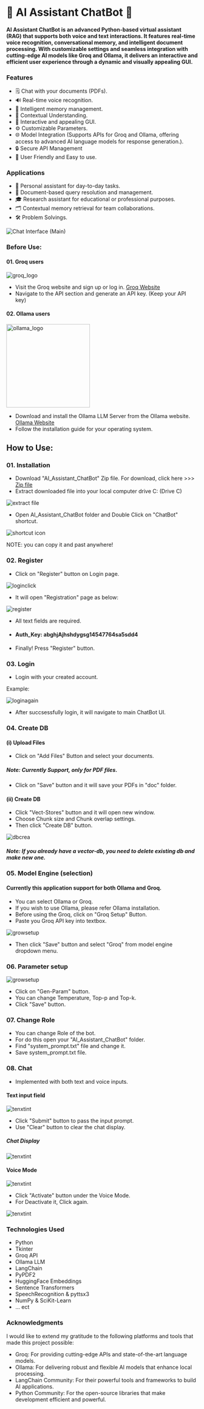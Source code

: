 # 🚀 AI Assistant ChatBot 🧠

#### AI Assistant ChatBot is an advanced Python-based virtual assistant (RAG) that supports both voice and text interactions. It features real-time voice recognition, conversational memory, and intelligent document processing. With customizable settings and seamless integration with cutting-edge AI models like Groq and Ollama, it delivers an interactive and efficient user experience through a dynamic and visually appealing GUI.


### Features
- 🗒️ Chat with your documents (PDFs).
- 🔊 Real-time voice recognition.
- 💾 Intelligent memory management.
- 🧠 Contextual Understanding.
- 🎨 Interactive and appealing GUI.
- ⚙️ Customizable Parameters.
- 🌐 Model Integration (Supports APIs for Groq and Ollama, offering access to advanced AI language models for response generation.).
- 🔒 Secure API Management
- 🤖 User Friendly and Easy to use.



### Applications
- 🤖 Personal assistant for day-to-day tasks.
- 📄 Document-based query resolution and management.
- 🎓 Research assistant for educational or professional purposes.
- 🗂️ Contextual memory retrieval for team collaborations.
- 🛠️ Problem Solvings.


![Chat Interface (Main)](./Images/01.JPG)


### **Before Use:** 
#### 01. Groq users
![groq_logo](./Images/groq_logo.jpg)
- Visit the Groq website and sign up or log in. [Groq Website](https://console.groq.com/playground)
- Navigate to the API section and generate an API key. (Keep your API key)

#### 02. Ollama users
<img src="./Images/ollama_log.png" alt="ollama_logo" width="220" height="220" />

- Download and install the Ollama LLM Server from the Ollama website. [Ollama Website](https://ollama.com/)
- Follow the installation guide for your operating system.


## **How to Use:** 

### **01. Installation**
- Download "AI_Assistant_ChatBot" Zip file. For download, click here >>> [Zip file]([https://example.com](https://drive.google.com/file/d/1QdW0_gdIq96w0DzlU93kwQCBiEG6yUOU/viewusp=sharing))
- Extract downloaded file into your local computer drive C: (Drive C)

![extract file](./Images/02.JPG)

- Open AI_Assistant_ChatBot folder and Double Click on "ChatBot" shortcut.

![shortcut icon](./Images/03.JPG)

NOTE: you can copy it and past anywhere!



### **02. Register**
- Click on "Register" button on Login page.

![loginclick](./Images/04.JPG)

- It will open "Registration" page as below:

![register](./Images/05.JPG)

- All text fields are required.

-  #### Auth_Key: abghjAjhshdygsg14547764sa5sdd4


- Finally! Press "Register" button.


### **03. Login**
- Login with your created account.

Example:

![loginagain](./Images/06.JPG)


- After succsessfully login, it will navigate to main ChatBot UI.


### **04. Create DB**
#### **(i) Upload Files**
- Click on "Add Files" Button and select your documents.

##### Note: Currently Support, only for PDF files.

- Click on "Save" button and it will save your PDFs in "doc" folder.


#### **(ii) Create DB**

- Click "Vect-Stores" button and it will open new window.
- Choose Chunk size and Chunk overlap settings.
- Then click "Create DB" button.


![dbcrea](./Images/07.JPG)

##### Note: If you already have a vector-db, you need to delete existing db and make new one.



### **05. Model Engine (selection)**
#### Currently this application support for both Ollama and Groq.

- You can select Ollama or Groq.
- If you wish to use Ollama, please refer Ollama installation.
- Before using the Groq, click on "Groq Setup" Button.
- Paste you Groq API key into textbox.

![growsetup](./Images/08.JPG)

- Then click "Save" button and select "Groq" from model engine dropdown menu.


### **06. Parameter setup**

![growsetup](./Images/09.JPG)


- Click on "Gen-Param" button.
- You can change Temperature, Top-p and Top-k.
- Click "Save" button.


### **07. Change Role**

- You can change Role of the bot.
- For do this open your "AI_Assistant_ChatBot" folder.
- Find "system_prompt.txt" file and change it.
- Save system_prompt.txt file.


### **08. Chat**

- Implemented with both text and voice inputs.

#### Text input field

![tenxtint](./Images/10.JPG)

- Click "Submit" button to pass the input prompt.
- Use "Clear" button to clear the chat display.


##### Chat Display

![tenxtint](./Images/11.JPG)


#### Voice Mode

![tenxtint](./Images/12.JPG)


- Click "Activate" button under the Voice Mode.
- For Deactivate it, Click again.



![tenxtint](./Images/13.JPG)








### Technologies Used

- Python
- Tkinter
- Groq API
- Ollama LLM
- LangChain
- PyPDF2
- HuggingFace Embeddings
- Sentence Transformers
- SpeechRecognition & pyttsx3
- NumPy & SciKit-Learn
-  ... ect


### Acknowledgments

I would like to extend my gratitude to the following platforms and tools that made this project possible:
- Groq: For providing cutting-edge APIs and state-of-the-art language models.
- Ollama: For delivering robust and flexible AI models that enhance local processing.
- LangChain Community: For their powerful tools and frameworks to build AI applications.
- Python Community: For the open-source libraries that make development efficient and powerful.



